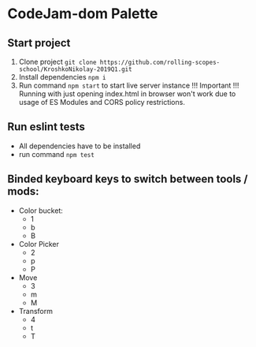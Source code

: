 # CodeJam-dom Palette

## Start project

1. Clone project ```git clone https://github.com/rolling-scopes-school/KroshkoNikolay-2019Q1.git```
2. Install dependencies ```npm i```
3. Run command ```npm start``` to start live server instance
!!! Important !!! Running with just opening index.html in browser won't work due to usage of ES Modules and CORS policy restrictions. 

## Run eslint tests

- All dependencies have to be installed
- run command ```npm test```

## Binded keyboard keys to switch between tools / mods:
- Color bucket:
  - 1
  - b
  - B
- Color Picker
  - 2
  - p
  - P
- Move
  - 3
  - m
  - M
- Transform
  - 4
  - t
  - T
